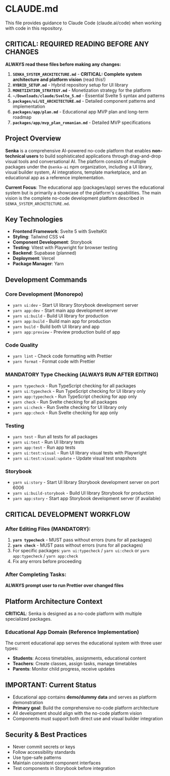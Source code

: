 # CLAUDE.md

This file provides guidance to Claude Code (claude.ai/code) when working with code in this repository.

## CRITICAL: REQUIRED READING BEFORE ANY CHANGES

**ALWAYS read these files before making any changes:**

1. **`SENKA_SYSTEM_ARCHITECTURE.md`** - **CRITICAL: Complete system architecture and platform vision** (read this!)
2. **`HYBRID_SETUP.md`** - Hybrid repository setup for UI library
3. **`MONETIZATION_STRATEGY.md`** - Monetization strategy for the platform
4. **`~/Downloads/claude/Svelte_5.md`** - Essential Svelte 5 syntax and patterns
5. **`packages/ui/UI_ARCHITECTURE.md`** - Detailed component patterns and implementation
6. **`packages/app/plan.md`** - Educational app MVP plan and long-term roadmap
7. **`packages/app/mvp_plan_romanian.md`** - Detailed MVP specifications

## Project Overview

**Senka** is a comprehensive AI-powered no-code platform that enables **non-technical users** to build sophisticated applications through drag-and-drop visual tools and conversational AI. The platform consists of multiple packages under the `@senka-ai` npm organization, including a UI library, visual builder system, AI integrations, template marketplace, and an educational app as a reference implementation.

**Current Focus**: The educational app (packages/app) serves the educational system but is primarily a showcase of the platform's capabilities. The main vision is the complete no-code development platform described in `SENKA_SYSTEM_ARCHITECTURE.md`.

## Key Technologies

- **Frontend Framework**: Svelte 5 with SvelteKit
- **Styling**: Tailwind CSS v4
- **Component Development**: Storybook
- **Testing**: Vitest with Playwright for browser testing
- **Backend**: Supabase (planned)
- **Deployment**: Vercel
- **Package Manager**: Yarn

## Development Commands

### Core Development (Monorepo)

- `yarn ui:dev` - Start UI library Storybook development server
- `yarn app:dev` - Start main app development server
- `yarn ui:build` - Build UI library for production
- `yarn app:build` - Build main app for production
- `yarn build` - Build both UI library and app
- `yarn app:preview` - Preview production build of app

### Code Quality

- `yarn lint` - Check code formatting with Prettier
- `yarn format` - Format code with Prettier

### MANDATORY Type Checking (ALWAYS RUN AFTER EDITING)

- `yarn typecheck` - Run TypeScript checking for all packages
- `yarn ui:typecheck` - Run TypeScript checking for UI library only
- `yarn app:typecheck` - Run TypeScript checking for app only
- `yarn check` - Run Svelte checking for all packages
- `yarn ui:check` - Run Svelte checking for UI library only
- `yarn app:check` - Run Svelte checking for app only

### Testing

- `yarn test` - Run all tests for all packages
- `yarn ui:test` - Run UI library tests
- `yarn app:test` - Run app tests
- `yarn ui:test:visual` - Run UI library visual tests with Playwright
- `yarn ui:test:visual:update` - Update visual test snapshots

### Storybook

- `yarn ui:story` - Start UI library Storybook development server on port 6006
- `yarn ui:build-storybook` - Build UI library Storybook for production
- `yarn app:story` - Start app Storybook development server (if available)

## CRITICAL DEVELOPMENT WORKFLOW

### After Editing Files (MANDATORY):

1. **`yarn typecheck`** - MUST pass without errors (runs for all packages)
2. **`yarn check`** - MUST pass without errors (runs for all packages)
3. For specific packages: `yarn ui:typecheck` / `yarn ui:check` or `yarn app:typecheck` / `yarn app:check`
4. Fix any errors before proceeding

### After Completing Tasks:

**ALWAYS prompt user to run Prettier over changed files**

## Platform Architecture Context

**CRITICAL**: Senka is designed as a no-code platform with multiple specialized packages.

### Educational App Domain (Reference Implementation)

The current educational app serves the educational system with three user types:

- **Students**: Access timetables, assignments, educational content
- **Teachers**: Create classes, assign tasks, manage timetables
- **Parents**: Monitor child progress, receive updates

## IMPORTANT: Current Status

- Educational app contains **demo/dummy data** and serves as platform demonstration
- **Primary goal**: Build the comprehensive no-code platform architecture
- All development should align with the no-code platform vision
- Components must support both direct use and visual builder integration

## Security & Best Practices

- Never commit secrets or keys
- Follow accessibility standards
- Use type-safe patterns
- Maintain consistent component interfaces
- Test components in Storybook before integration

